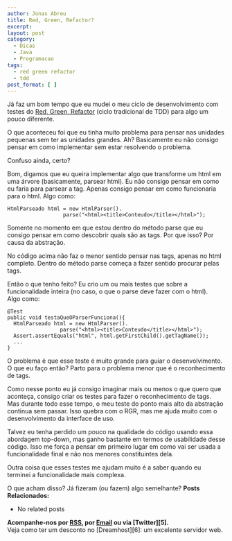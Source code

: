 ```yaml
---
author: Jonas Abreu
title: Red, Green, Refactor?
excerpt:
layout: post
category:
  - Dicas
  - Java
  - Programacao
tags:
  - red green refactor
  - tdd
post_format: [ ]
---
```

Já faz um bom tempo que eu mudei o meu ciclo de desenvolvimento com testes do [Red, Green, Refactor][1] (ciclo tradicional de TDD) para algo um pouco diferente.

O que aconteceu foi que eu tinha muito problema para pensar nas unidades pequenas sem ter as unidades grandes. Ah? Basicamente eu não consigo pensar em como implementar sem estar resolvendo o problema.

Confuso ainda, certo? 

Bom, digamos que eu queira implementar algo que transforme um html em uma árvore (basicamente, parsear html). Eu não consigo pensar em como eu faria para parsear a tag. Apenas consigo pensar em como funcionaria para o html. Algo como:

    
    HtmlParseado html = new HtmlParser().
                      parse("<html><title>Conteudo</title></html>");
    

Somente no momento em que estou dentro do método parse que eu consigo pensar em como descobrir quais são as tags. Por que isso? Por causa da abstração.

No código acima não faz o menor sentido pensar nas tags, apenas no html completo. Dentro do método parse começa a fazer sentido procurar pelas tags.

Então o que tenho feito? Eu crio um ou mais testes que sobre a funcionalidade inteira (no caso, o que o parse deve fazer com o html).  
Algo como:

    
    @Test
    public void testaQueOParserFunciona(){
      HtmlParseado html = new HtmlParser().
                     parse("<html><title>Conteudo</title></html>");
      Assert.assertEquals("html", html.getFirstChild().getTagName());
      ...
    }
    

O problema é que esse teste é muito grande para guiar o desenvolvimento. O que eu faço então? Parto para o problema menor que é o reconhecimento de tags.

Como nesse ponto eu já consigo imaginar mais ou menos o que quero que aconteça, consigo criar os testes para fazer o reconhecimento de tags.  
Mas durante todo esse tempo, o meu teste do ponto mais alto da abstração continua sem passar. Isso quebra com o RGR, mas me ajuda muito com o desenvolvimento da interface de uso.

Talvez eu tenha perdido um pouco na qualidade do código usando essa abordagem top-down, mas ganho bastante em termos de usabilidade desse código. Isso me força a pensar em primeiro lugar em como vai ser usada a funcionalidade final e não nos menores constituintes dela.

Outra coisa que esses testes me ajudam muito é a saber quando eu terminei a funcionalidade mais complexa. 

O que acham disso? Já fizeram (ou fazem) algo semelhante? 
**Posts Relacionados:** 
*   No related posts









**Acompanhe-nos por [ RSS][3], por [Email][4] ou via [Twitter][5].**  
Veja como ter um desconto no [Dreamhost][6]: um excelente servidor web.

 [1]: http://en.wikipedia.org/wiki/Test-driven_development
 [2]: https://twitter.com/share
 [3]: http://feeds.feedburner.com/VidaGeek
 [4]: http://feedburner.google.com/fb/a/mailverify?uri=VidaGeek&loc=pt_BR


